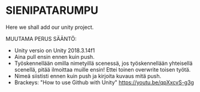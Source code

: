 # SIENIPATARUMPU
Here we shall add our unity project.

MUUTAMA PERUS SÄÄNTÖ:
- Unity versio on Unity 2018.3.14f1
- Aina pull ensin ennen kuin push.
- Työskennellään omilla nimetyillä scenessä, jos työskennellään yhteisellä scenellä, pitää ilmoittaa muille ensin! Ettei toinen overwrite toisen työtä.
- Nimeä siististi ennen kuin push ja kirjoita kuvaus mitä push.
- Brackeys: "How to use Github with Unity"  https://youtu.be/qpXxcvS-g3g
